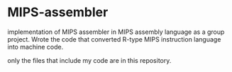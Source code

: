 # MIPS-assembler
implementation of MIPS assembler in MIPS assembly language as a group project. Wrote the code that converted R-type MIPS instruction language into machine code.

only the files that include my code are in this repository.
